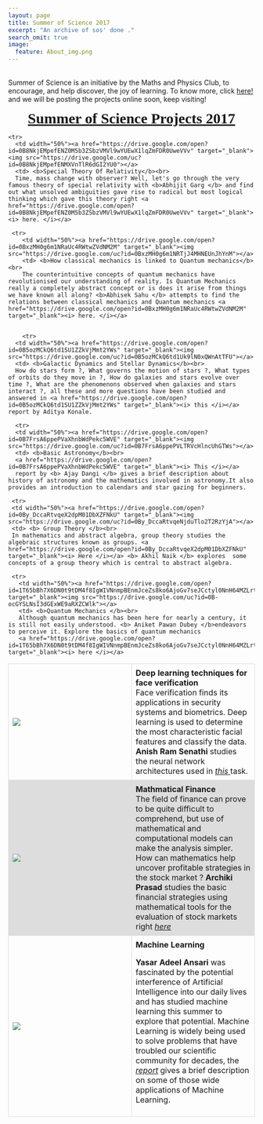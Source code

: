 ```yaml
---
layout: page
title: Summer of Science 2017
excerpt: "An archive of sos' done ."
search_omit: true
image:
  feature: About_img.png
---
```

<!--
<ul class="post-list">
{% for post in site.categories.projects %}



  <li><article><a href="{{ site.url }}{{ post.url }}">{{ post.title }} <span class="entry-date"><time datetime="{{ post.date | date_to_xmlschema }}">{{ post.date | date: "%B %d, %Y" }}</time></span>{% if post.excerpt %} <span class="excerpt">{{ post.excerpt | remove: '\[ ... \]' | remove: '\( ... \)' | markdownify | strip_html | strip_newlines | escape_once }}</span>{% endif %}</a></article></li>
{% endfor %}
</ul>
-->
<style>


table {
    border-collapse: collapse;
    width: 100%;
}

td, th {
    border: 1px solid #dddddd;
    text-align: left;
    padding: 8px;
}

tr:nth-child(even) {
    background-color: #dddddd;
}
</style>
<body>


<br>
Summer of Science is an initiative by the Maths and Physics Club, to encourage, and help discover, the joy of learning. To know more, click <a href="http://mnp-club.github.io/blog/summer-of-science/">here!</a> and
we will be posting the projects online soon, keep visiting!

<br>
<p style="text-align: center;"><span style="font-size:30px;"><u><b><font face="times new roman, times, serif">Summer of Science Projects 2017</font></b></u></span></p>


<table>


    <tr>
      <td width="50%"><a href="https://drive.google.com/open?id=0B8NkjEMpefENZ0M5b3ZSbzVMVl9wYUEwX1lqZmFDR0UweVVv" target="_blank"><img src="https://drive.google.com/uc?id=0B8NkjEMpefENMXVnTlR6dGI2YU0"></a>
      <td> <b>Special Theory Of Relativity</b><br>
      Time, mass change with observer? Well, let's go through the very famous theory of special relativity with <b>Abhijit Garg </b> and find out what unsolved ambiguities gave rise to radical but most logical thinking which gave this theory right <a href="https://drive.google.com/open?id=0B8NkjEMpefENZ0M5b3ZSbzVMVl9wYUEwX1lqZmFDR0UweVVv" target="_blank"><i> here. </i></a>

     <tr>
        <td width="50%"><a href="https://drive.google.com/open?id=0BxzMH0g6m1NRaUc4RWtwZVdNM2M" target="_blank"><img src="https://drive.google.com/uc?id=0BxzMH0g6m1NRTjJ4MHNEUnJhYnM"></a>
        <td> <b>How classical mechanics is linked to Quantum mechanics</b><br>
        The counterintuitive concepts of quantum mechanics have revolutionised our understanding of reality. Is Quantum Mechanics really a completely abstract concept or is does it arise from things we have known all along? <b>Abhisek Sahu </b> attempts to find the relations between classical mechanics and Quantum mechanics <a href="https://drive.google.com/open?id=0BxzMH0g6m1NRaUc4RWtwZVdNM2M" target="_blank"><i> here. </i></a>


        <tr>
      <td width="50%"><a href="https://drive.google.com/open?id=0B5ozMCkQ6td1SU1ZZkVjMmt2YWs" target="_blank"><img src="https://drive.google.com/uc?id=0B5ozMCkQ6td1Uk9lN0xQWnAtTFU"></a>
      <td> <b>Galactic Dynamics and Stellar Dynamics</b><br>
      How do stars form ?, What governs the motion of stars ?, What types of orbits do they move in ?, How do galaxies and stars evolve over time ?, What are the phenomenons observed when galaxies and stars interact ?, all these and more questions have been studied and answered in <a href="https://drive.google.com/open?id=0B5ozMCkQ6td1SU1ZZkVjMmt2YWs" target="_blank"><i> this </i></a>  report by Aditya Konale.

      <tr>
      <td width="50%"><a href="https://drive.google.com/open?id=0B7FrsA6ppePVaXhnbWdPekc5WVE" target="_blank"><img src="https://drive.google.com/uc?id=0B7FrsA6ppePVLTRVcHlncUhGTWs"></a>
      <td> <b>Basic Astronomy</b><br>
      <a href="https://drive.google.com/open?id=0B7FrsA6ppePVaXhnbWdPekc5WVE" target="_blank"><i> This </i></a>
      report by <b> Ajay Dangi </b> gives a brief description about history of astronomy and the mathematics involved in astronomy.It also provides an introduction to calendars and star gazing for beginners.

     <tr>
     <td width="50%"><a href="https://drive.google.com/open?id=0By_DccaRtvqeX2dpM01DbXZFNkU" target="_blank"><img src="https://drive.google.com/uc?id=0By_DccaRtvqeNjduTlo2T2RzYjA"></a>
     <td> <b> Group Theory </b><br>
     In mathematics and abstract algebra, group theory studies the algebraic structures known as groups. <a href="https://drive.google.com/open?id=0By_DccaRtvqeX2dpM01DbXZFNkU" target="_blank"><i> Here </i></a> <b> Akhil Naik </b> explores  some concepts of a group theory which is central to abstract algebra.

     <tr>
       <td width="50%"><a href="https://drive.google.com/open?id=1T65bBh7X6DN0t9tDM4f8IgWIVNnmpBEnmJceZs8ko6AjoGv7seJCctyl0NnH64MZLrt1PJK1g18T_6d7" target="_blank"><img src="https://drive.google.com/uc?id=0B-ocGYSLNsI3dGExWE9aRXZCWlk"></a>
       <td> <b>Quantum Mechanics </b><br>
       Although quantum mechanics has been here for nearly a century, it is still not easily understood. <b> Aniket Pawan Dubey </b>endeavors to perceive it. Explore the basics of quantum mechanics
       <a href="https://drive.google.com/open?id=1T65bBh7X6DN0t9tDM4f8IgWIVNnmpBEnmJceZs8ko6AjoGv7seJCctyl0NnH64MZLrt1PJK1g18T_6d7" target="_blank"><i> here </i></a>

   <tr>
   <td width="50%"><a href="https://drive.google.com/open?id=0BzywMCjL6GIkdjNtTFQ1RHNCemc" target="_blank"><img src="https://drive.google.com/uc?id=0BzywMCjL6GIkSi1ELVY1UEhOTHc"></a>
   <td> <b>Deep learning techniques for face verification</b><br>
   Face verification finds its applications in security systems and biometrics. Deep learning is used to determine the most characteristic facial features and classify the data. <b>Anish Ram Senathi</b> studies the neural network architectures used in  <a href="https://drive.google.com/open?id=0BzywMCjL6GIkdjNtTFQ1RHNCemc" target="_blank"><i> this </i></a> task.

   <tr>
   <td width="50%"><a href="https://drive.google.com/open?id=0Byy6C_ctxnAdSU0wMk1iUnlHXzQ" target="_blank"><img src="https://drive.google.com/uc?id=0Byy6C_ctxnAdalFMY1hlMEUzTGs"></a>
   <td> <b>Mathmatical Finance </b><br>
   The field of finance can prove to be quite difficult to comprehend, but use of mathematical and computational models can make the analysis simpler. How can mathematics help uncover profitable strategies in the stock market ? <b>Archiki Prasad </b> studies the basic financial strategies using mathematical tools for the evaluation of stock markets right <a href="https://drive.google.com/open?id=0Byy6C_ctxnAdSU0wMk1iUnlHXzQ" target="_blank"><i> here </i></a>
   
   <tr>
      <td width="50%"><a href="https://drive.google.com/open?id=0B-eOErpKeOmQM3hoRzlBU3U2VGc" target="_blank"><img src="https://drive.google.com/open?id=0B-eOErpKeOmQb1hCWk9GVHR5cFk"></a>
      <td> <b>Machine Learning</b><br>
     
<b>Yasar Adeel Ansari</b> was fascinated by the potential interference of Artificial Intelligence into our daily lives and has studied machine learning this summer to explore that potential. Machine Learning is widely being used to solve problems that have troubled our scientific community for decades, the <a href="https://drive.google.com/open?id=0B-eOErpKeOmQM3hoRzlBU3U2VGc" target="_blank"><i>report</i></a> gives a brief description on some of those wide applications of Machine Learning.



</table>
